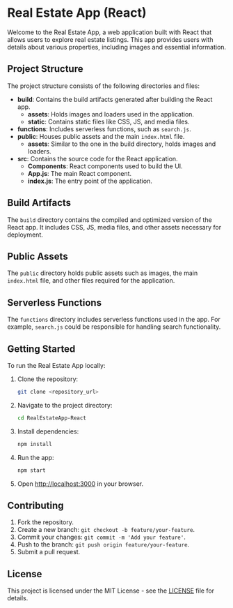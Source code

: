 # Real Estate App (React)

Welcome to the Real Estate App, a web application built with React that allows users to explore real estate listings. This app provides users with details about various properties, including images and essential information.

## Project Structure

The project structure consists of the following directories and files:

- **build**: Contains the build artifacts generated after building the React app.
  - **assets**: Holds images and loaders used in the application.
  - **static**: Contains static files like CSS, JS, and media files.
- **functions**: Includes serverless functions, such as `search.js`.
- **public**: Houses public assets and the main `index.html` file.
  - **assets**: Similar to the one in the build directory, holds images and loaders.
- **src**: Contains the source code for the React application.
  - **Components**: React components used to build the UI.
  - **App.js**: The main React component.
  - **index.js**: The entry point of the application.

## Build Artifacts

The `build` directory contains the compiled and optimized version of the React app. It includes CSS, JS, media files, and other assets necessary for deployment.

## Public Assets

The `public` directory holds public assets such as images, the main `index.html` file, and other files required for the application.

## Serverless Functions

The `functions` directory includes serverless functions used in the app. For example, `search.js` could be responsible for handling search functionality.

## Getting Started

To run the Real Estate App locally:

1. Clone the repository:

   ```bash
   git clone <repository_url>
   ```

2. Navigate to the project directory:

   ```bash
   cd RealEstateApp-React
   ```

3. Install dependencies:

   ```bash
   npm install
   ```

4. Run the app:

   ```bash
   npm start
   ```

5. Open [http://localhost:3000](http://localhost:3000) in your browser.

## Contributing

1. Fork the repository.
2. Create a new branch: `git checkout -b feature/your-feature`.
3. Commit your changes: `git commit -m 'Add your feature'`.
4. Push to the branch: `git push origin feature/your-feature`.
5. Submit a pull request.

## License

This project is licensed under the MIT License - see the [LICENSE](LICENSE) file for details.